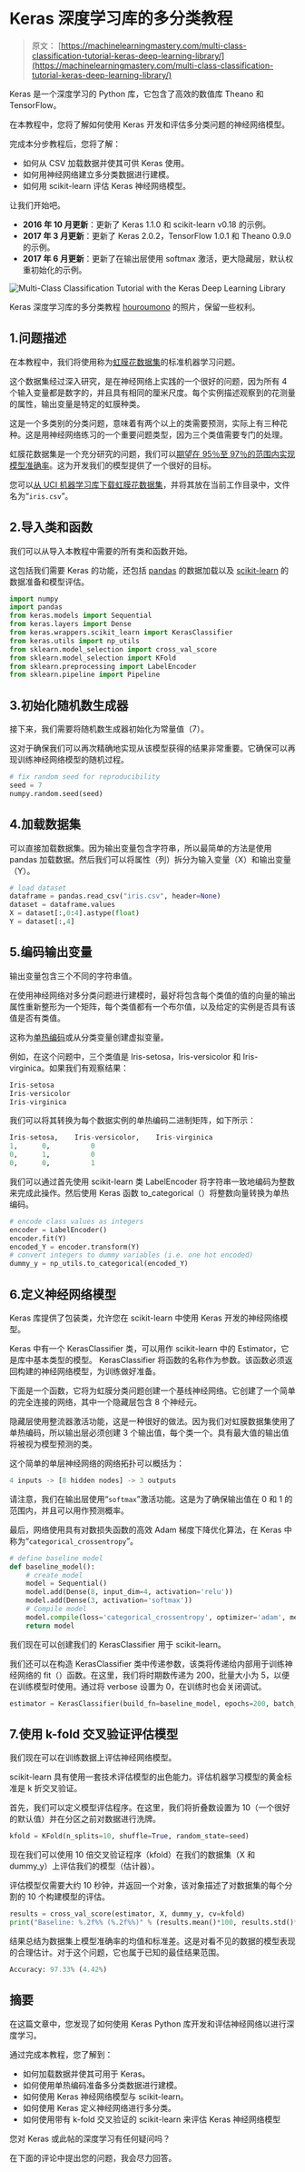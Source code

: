 # Keras 深度学习库的多分类教程

> 原文： [https://machinelearningmastery.com/multi-class-classification-tutorial-keras-deep-learning-library/](https://machinelearningmastery.com/multi-class-classification-tutorial-keras-deep-learning-library/)

Keras 是一个深度学习的 Python 库，它包含了高效的数值库 Theano 和 TensorFlow。

在本教程中，您将了解如何使用 Keras 开发和评估多分类问题的神经网络模型。

完成本分步教程后，您将了解：

*   如何从 CSV 加载数据并使其可供 Keras 使用。
*   如何用神经网络建立多分类数据进行建模。
*   如何用 scikit-learn 评估 Keras 神经网络模型。

让我们开始吧。

*   **2016 年 10 月更新**：更新了 Keras 1.1.0 和 scikit-learn v0.18 的示例。
*   **2017 年 3 月更新**：更新了 Keras 2.0.2，TensorFlow 1.0.1 和 Theano 0.9.0 的示例。
*   **2017 年 6 月更新**：更新了在输出层使用 softmax 激活，更大隐藏层，默认权重初始化的示例。

![Multi-Class Classification Tutorial with the Keras Deep Learning Library](img/2dae7dc453b9ee9eecf2783612250927.png)

Keras 深度学习库的多分类教程
[houroumono](https://www.flickr.com/photos/hourou/8922014724/) 的照片，保留一些权利。

## 1.问题描述

在本教程中，我们将使用称为[虹膜花数据集](http://archive.ics.uci.edu/ml/datasets/Iris)的标准机器学习问题。

这个数据集经过深入研究，是在神经网络上实践的一个很好的问题，因为所有 4 个输入变量都是数字的，并且具有相同的厘米尺度。每个实例描述观察到的花测量的属性，输出变量是特定的虹膜种类。

这是一个多类别的分类问题，意味着有两个以上的类需要预测，实际上有三种花种。这是用神经网络练习的一个重要问题类型，因为三个类值需要专门的处理。

虹膜花数据集是一个充分研究的问题，我们可以[期望在 95％至 97％的范围内实现模型准确率](http://www.is.umk.pl/projects/rules.html#Iris)。这为开发我们的模型提供了一个很好的目标。

您可以[从 UCI 机器学习库下载虹膜花数据集](http://archive.ics.uci.edu/ml/machine-learning-databases/iris/iris.data)，并将其放在当前工作目录中，文件名为“`iris.csv`”。

## 2.导入类和函数

我们可以从导入本教程中需要的所有类和函数开始。

这包括我们需要 Keras 的功能，还包括 [pandas](http://pandas.pydata.org/) 的数据加载以及 [scikit-learn](http://scikit-learn.org/) 的数据准备和模型评估。

```py
import numpy
import pandas
from keras.models import Sequential
from keras.layers import Dense
from keras.wrappers.scikit_learn import KerasClassifier
from keras.utils import np_utils
from sklearn.model_selection import cross_val_score
from sklearn.model_selection import KFold
from sklearn.preprocessing import LabelEncoder
from sklearn.pipeline import Pipeline
```

## 3.初始化随机数生成器

接下来，我们需要将随机数生成器初始化为常量值（7）。

这对于确保我们可以再次精确地实现从该模型获得的结果非常重要。它确保可以再现训练神经网络模型的随机过程。

```py
# fix random seed for reproducibility
seed = 7
numpy.random.seed(seed)
```

## 4.加载数据集

可以直接加载数据集。因为输出变量包含字符串，所以最简单的方法是使用 pandas 加载数据。然后我们可以将属性（列）拆分为输入变量（X）和输出变量（Y）。

```py
# load dataset
dataframe = pandas.read_csv("iris.csv", header=None)
dataset = dataframe.values
X = dataset[:,0:4].astype(float)
Y = dataset[:,4]
```

## 5.编码输出变量

输出变量包含三个不同的字符串值。

在使用神经网络对多分类问题进行建模时，最好将包含每个类值的值的向量的输出属性重新整形为一个矩阵，每个类值都有一个布尔值，以及给定的实例是否具有该值是否有类值。

这称为[单热编码](https://en.wikipedia.org/wiki/One-hot)或从分类变量创建虚拟变量。

例如，在这个问题中，三个类值是 Iris-setosa，Iris-versicolor 和 Iris-virginica。如果我们有观察结果：

```py
Iris-setosa
Iris-versicolor
Iris-virginica
```

我们可以将其转换为每个数据实例的单热编码二进制矩阵，如下所示：

```py
Iris-setosa,	Iris-versicolor,	Iris-virginica
1,		0,			0
0,		1, 			0
0, 		0, 			1
```

我们可以通过首先使用 scikit-learn 类 LabelEncoder 将字符串一致地编码为整数来完成此操作。然后使用 Keras 函数 to_categorical（）将整数向量转换为单热编码。

```py
# encode class values as integers
encoder = LabelEncoder()
encoder.fit(Y)
encoded_Y = encoder.transform(Y)
# convert integers to dummy variables (i.e. one hot encoded)
dummy_y = np_utils.to_categorical(encoded_Y)
```

## 6.定义神经网络模型

Keras 库提供了包装类，允许您在 scikit-learn 中使用 Keras 开发的神经网络模型。

Keras 中有一个 KerasClassifier 类，可以用作 scikit-learn 中的 Estimator，它是库中基本类型的模型。 KerasClassifier 将函数的名称作为参数。该函数必须返回构建的神经网络模型，为训练做好准备。

下面是一个函数，它将为虹膜分类问题创建一个基线神经网络。它创建了一个简单的完全连接的网络，其中一个隐藏层包含 8 个神经元。

隐藏层使用整流器激活功能，这是一种很好的做法。因为我们对虹膜数据集使用了单热编码，所以输出层必须创建 3 个输出值，每个类一个。具有最大值的输出值将被视为模型预测的类。

这个简单的单层神经网络的网络拓扑可以概括为：

```py
4 inputs -> [8 hidden nodes] -> 3 outputs
```

请注意，我们在输出层使用“`softmax`”激活功能。这是为了确保输出值在 0 和 1 的范围内，并且可以用作预测概率。

最后，网络使用具有对数损失函数的高效 Adam 梯度下降优化算法，在 Keras 中称为“`categorical_crossentropy`”。

```py
# define baseline model
def baseline_model():
	# create model
	model = Sequential()
	model.add(Dense(8, input_dim=4, activation='relu'))
	model.add(Dense(3, activation='softmax'))
	# Compile model
	model.compile(loss='categorical_crossentropy', optimizer='adam', metrics=['accuracy'])
	return model
```

我们现在可以创建我们的 KerasClassifier 用于 scikit-learn。

我们还可以在构造 KerasClassifier 类中传递参数，该类将传递给内部用于训练神经网络的 fit（）函数。在这里，我们将时期数传递为 200，批量大小为 5，以便在训练模型时使用。通过将 verbose 设置为 0，在训练时也会关闭调试。

```py
estimator = KerasClassifier(build_fn=baseline_model, epochs=200, batch_size=5, verbose=0)
```

## 7.使用 k-fold 交叉验证评估模型

我们现在可以在训练数据上评估神经网络模型。

scikit-learn 具有使用一套技术评估模型的出色能力。评估机器学习模型的黄金标准是 k 折交叉验证。

首先，我们可以定义模型评估程序。在这里，我们将折叠数设置为 10（一个很好的默认值）并在分区之前对数据进行洗牌。

```py
kfold = KFold(n_splits=10, shuffle=True, random_state=seed)
```

现在我们可以使用 10 倍交叉验证程序（kfold）在我们的数据集（X 和 dummy_y）上评估我们的模型（估计器）。

评估模型仅需要大约 10 秒钟，并返回一个对象，该对象描述了对数据集的每个分割的 10 个构建模型的评估。

```py
results = cross_val_score(estimator, X, dummy_y, cv=kfold)
print("Baseline: %.2f%% (%.2f%%)" % (results.mean()*100, results.std()*100))
```

结果总结为数据集上模型准确率的均值和标准差。这是对看不见的数据的模型表现的合理估计。对于这个问题，它也属于已知的最佳结果范围。

```py
Accuracy: 97.33% (4.42%)
```

## 摘要

在这篇文章中，您发现了如何使用 Keras Python 库开发和评估神经网络以进行深度学习。

通过完成本教程，您了解到：

*   如何加载数据并使其可用于 Keras。
*   如何使用单热编码准备多分类数据进行建模。
*   如何使用 Keras 神经网络模型与 scikit-learn。
*   如何使用 Keras 定义神经网络进行多分类。
*   如何使用带有 k-fold 交叉验证的 scikit-learn 来评估 Keras 神经网络模型

您对 Keras 或此帖的深度学习有任何疑问吗？

在下面的评论中提出您的问题，我会尽力回答。